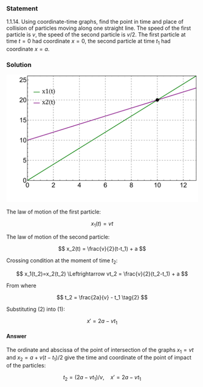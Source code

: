 ###  Statement

$1.1.14.$ Using coordinate-time graphs, find the point in time and place of collision of particles moving along one straight line. The speed of the first particle is $v$, the speed of the second particle is $v/2$. The first particle at time $t = 0$ had coordinate $x = 0$, the second particle at time $t_1$ had coordinate $x = a$.

### Solution

![|1000x1000, 80%](../../img/1.1.14/graph.svg)

The law of motion of the first particle:

$$
x_1(t) = vt \tag{1}
$$

The law of motion of the second particle:

$$
x_2(t) = \frac{v}{2}(t-t_1) + a
$$

Crossing condition at the moment of time $t_2$:

$$
x_1(t_2)=x_2(t_2) \Leftrightarrow vt_2 = \frac{v}{2}(t_2-t_1) + a
$$

From where

$$
t_2 = \frac{2a}{v} - t_1 \tag{2}
$$

Substituting $(2)$ into $(1)$:

$$
{x}' = 2a - vt_1
$$

#### Answer

The ordinate and abscissa of the point of intersection of the graphs $x_{1} = vt$ and $x_{2} = a + v(t - t_{1})/2$ give the time and coordinate of the point of impact of the particles:

$$
t_2 = (2a - vt_{1})/v, \quad {x}' = 2a - vt_{1}
$$